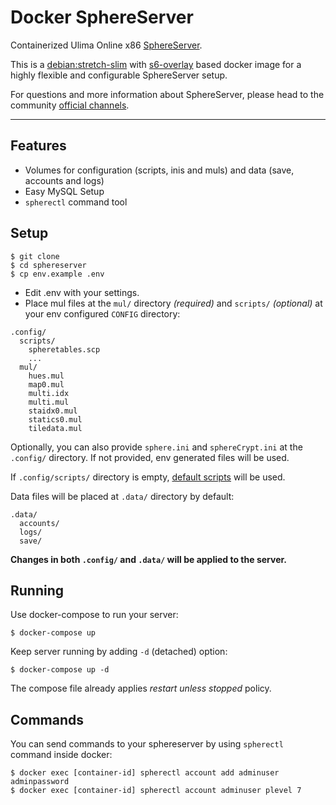 # Docker SphereServer

Containerized Ulima Online x86 [SphereServer](https://github.com/Sphereserver/Source).

This is a [debian:stretch-slim](https://hub.docker.com/_/debian) with [s6-overlay](https://github.com/just-containers/s6-overlay) based docker image for a highly flexible and configurable SphereServer setup.

For questions and more information about SphereServer, please head to the community [official channels](https://www.sphereserver.com/).

---

## Features

 - Volumes for configuration (scripts, inis and muls) and data (save, accounts and logs)
 - Easy MySQL Setup
 - `spherectl` command tool

## Setup

```
$ git clone
$ cd sphereserver
$ cp env.example .env
```

 - Edit .env with your settings.
 - Place mul files at the `mul/` directory *(required)* and `scripts/` *(optional)* at your env configured `CONFIG` directory:

```
.config/
  scripts/
    spheretables.scp
    ...
  mul/
    hues.mul
    map0.mul
    multi.idx
    multi.mul
    staidx0.mul
    statics0.mul
    tiledata.mul
```

Optionally, you can also provide `sphere.ini` and `sphereCrypt.ini` at the `.config/` directory. If not provided, env generated files will be used.

If `.config/scripts/` directory is empty, [default scripts](https://github.com/Sphereserver/Scripts) will be used.

Data files will be placed at `.data/` directory by default:

```
.data/
  accounts/
  logs/
  save/
```

**Changes in both `.config/` and `.data/` will be applied to the server.**

## Running

Use docker-compose to run your server:

```
$ docker-compose up
```

Keep server running by adding `-d` (detached) option:

```
$ docker-compose up -d
```

The compose file already applies *restart unless stopped* policy.

## Commands

You can send commands to your sphereserver by using `spherectl` command inside docker:

```
$ docker exec [container-id] spherectl account add adminuser adminpassword
$ docker exec [container-id] spherectl account adminuser plevel 7
```

